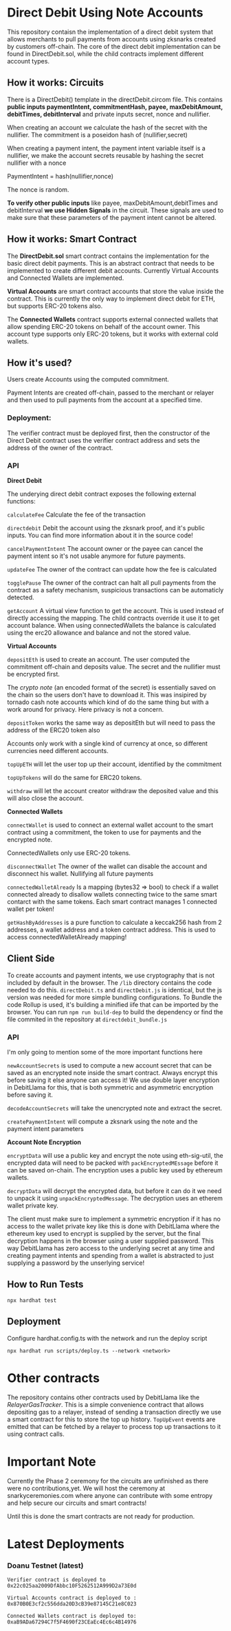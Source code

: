 # Direct Debit Using Note Accounts

This repository contaisn the implementation of a direct debit system that allows merchants to pull payments from accounts using zksnarks created by customers off-chain. The core of the direct debit implementation can be found in DirectDebit.sol, while the child contracts implement different account types.

## How it works: Circuits

There is a DirectDebit() template in the directDebit.circom file.
This contains **public inputs paymentIntent, commitmentHash, payee, maxDebitAmount, debitTimes, debitInterval** and private inputs secret, nonce and nullifier.

When creating an account we calculate the hash of the secret with the nullifier.
The commitment is a poseidon hash of (nullifier,secret)

When creating a payment intent, the payment intent variable itself is a nullifier, we make the account secrets reusable by hashing the secret nullifier with a nonce

PaymentIntent = hash(nullifier,nonce)

The nonce is random.

**To verify other public inputs** like payee, maxDebitAmount,debitTimes and debitInterval **we use Hidden Signals** in the circuit. These signals are used to make sure that these parameters of the payment intent cannot be altered.

## How it works: Smart Contract

The **DirectDebit.sol** smart contract contains the implementation for the basic direct debit payments.
This is an abstract contract that needs to be implemented to create different debit accounts.
Currently Virtual Accounts and Connected Wallets are implemented.

**Virtual Accounts** are smart contract accounts that store the value inside the contract. This is currently the only way to implement direct debit for ETH, but supports ERC-20 tokens also.

The **Connected Wallets** contract supports external connected wallets that allow spending ERC-20 tokens on behalf of the account owner. This account type supports only ERC-20 tokens, but it works with external cold wallets.


## How it's used?

Users create Accounts using the computed commitment.

Payment Intents are created off-chain, passed to the merchant or relayer and then used to pull payments from the account at a specified time.

### Deployment:
The verifier contract must be deployed first, then the constructor of the Direct Debit contract uses the verifier contract address and sets the address of the owner of the contract.

### API

**Direct Debit**

The underying direct debit contract exposes the following external functions:

`calculateFee` Calculate the fee of the transaction

`directdebit` Debit the account using the zksnark proof, and it's public inputs. 
        You can find more information about it in the source code!

`cancelPaymentIntent` The account owner or the payee can cancel the payment intent so it's not usable anymore for future payments.

`updateFee` The owner of the contract can update how the fee is calculated

`togglePause` The owner of the contract can halt all pull payments from the contract as a safety mechanism, suspicious transactions can be automaticly detected.

`getAccount` A virtual view function to get the account. This is used instead of directly accessing the mapping. The child contracts override it use it to get account balance. When using connectedWallets the balance is calculated using the erc20 allowance and balance and not the stored value.

**Virtual Accounts**

`depositEth` is used to create an account. The user computed the commitment off-chain and deposits value. The secret and the nullifier must be encrypted first.

The *crypto note* (an encoded format of the secret) is essentially saved on the chain so the users don't have to download it. This was insipired by tornado cash note accounts which kind of do the same thing but with a work around for privacy. Here privacy is not a concern.

`depositToken` works the same way as depositEth but will need to pass the address of the ERC20 token also

Accounts only work with a single kind of currency at once, so different currencies need different accounts.

`topUpETH` will let the user top up their account, identified by the commitment 

`topUpTokens` will do the same for ERC20 tokens.

`withdraw` will let the account creator withdraw the deposited value and this will also close the account. 

**Connected Wallets**

`connectWallet` is used to connect an external wallet account to the smart contract using a commitment, the token to use for payments and the encrypted note.

ConnectedWallets only use ERC-20 tokens.

`disconnectWallet` The owner of the wallet can disable the account and disconnect his wallet. Nullifying all future payments

`connectedWalletAlready` Is a mapping (bytes32 => bool) to check if a wallet connected already to disallow wallets connecting twice to the same smart contarct with the same tokens.
Each smart contract manages 1 connected wallet per token!

`getHashByAddresses` is a pure function to calculate a keccak256 hash from 2 addresses, a wallet address and a token contract address. This is used to access connectedWalletAlready mapping!

## Client Side 

To create accounts and payment intents, we use cryptography that is not included by default in the browser. 
The `/lib` directory contains the code needed to do this.
`directDebit.ts` and `directDebit.js` is identical, but the js version was needed for more simple bundling configurations.
To Bundle the code Rollup is used, it's building a minified iife that can be imported by the browser.
You can run `npm run build-dep` to build the dependency or find the file commited in the repository at `directdebit_bundle.js`

### API
I'm only going to mention some of the more important functions here

`newAccountSecrets` is used to compute a new account secret that can be saved as an encrypted note inside the smart contract. Always encrypt this before saving it else anyone can access it! We use double layer encryption in DebitLlama for this, that is both symmetric and asymmetric encryption before saving it.

`decodeAccountSecrets` will take the unencrypted note and extract the secret.

`createPaymentIntent` will compute a zksnark using the note and the payment intent parameters

**Account Note Encryption**

`encryptData` will use a public key and encrypt the note using eth-sig-util, the encrypted data will need to be packed with `packEncryptedMEssage` before it can be saved on-chain. The encryption uses a public key used by ethereum wallets.

`decryptData` will decrypt the encrypted data, but before it can do it we need to unpack it using `unpackEncryptedMessage`. The decryption uses an etherem wallet private key.

The client must make sure to implement a symmetric encryption if it has no access to the wallet private key like this is done with DebitLlama where the ethereum key used to encrypt is supplied by the server, but the final decryption happens in the browser using a user supplied password. This way DebitLlama has zero access to the underlying secret at any time and creating payment intents and spending from a wallet is abstracted to just supplying a password by the unserlying service!


## How to Run Tests

`npx hardhat test`

## Deployment

Configure hardhat.config.ts with the network and run the deploy script

`npx hardhat run scripts/deploy.ts --network <network>`


# Other contracts
The repository contains other contracts used by DebitLlama like the *RelayerGasTracker*.
This is a simple convenience contract that allows depositing gas to a relayer, instead of sending a transaction directly we use a smart contract for this to store the top up history. `TopUpEvent` events are emitted that can be fetched by a relayer to process top up transactions to it using contract calls.

# Important Note
Currently the Phase 2 ceremony for the circuits are unfinished as there were no contributions,yet. We will host the ceremony at snarkyceremonies.com where anyone can contribute with some entropy and help secure our circuits and smart contracts!

Until this is done the smart contracts are not ready for production.

# Latest Deployments

### Doanu Testnet (latest)

`Verifier contract is deployed to  0x22c025aa2009DfAbbc10F5262512A999D2a73E0d`

`Virtual Accounts contract is deployed to :  0x870B0E3cf2c556dda20D3cB39e87145C21e8C023`

`Connected Wallets contract is deployed to:  0xaB9ADa67294C7f5F4690f23CEaEc4Ec6c4B14976`
